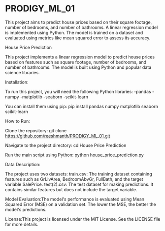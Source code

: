 # PRODIGY_ML_01
This project aims to predict house prices based on their square footage, number of bedrooms, and number of bathrooms. A linear regression model is implemented using Python. The model is trained on a dataset and evaluated using metrics like mean squared error to assess its accuracy.

House Price Prediction

This project implements a linear regression model to predict house prices based on features such as square footage, number of bedrooms, and number of bathrooms. The model is built using Python and popular data science libraries.


Installation:

To run this project, you will need the following Python libraries:
-pandas
-numpy
-matplotlib
-seaborn
-scikit-learn

You can install them using pip:
pip install pandas numpy matplotlib seaborn scikit-learn

How to Run:

Clone the repository:
git clone https://github.com/reeshmanth/PRODIGY_ML_01.git

Navigate to the project directory:
cd House Price Prediction

Run the main script using Python:
python house_price_prediction.py

Data Description:

The project uses two datasets:
train.csv: The training dataset containing features such as GrLivArea, BedroomAbvGr, FullBath, and the target variable SalePrice.
test(2).csv: The test dataset for making predictions. It contains similar features but does not include the target variable.

Model Evaluation:The model's performance is evaluated using Mean Squared Error (MSE) on a validation set. The lower the MSE, the better the model's predictions.

License:This project is licensed under the MIT License. See the LICENSE file for more details.
